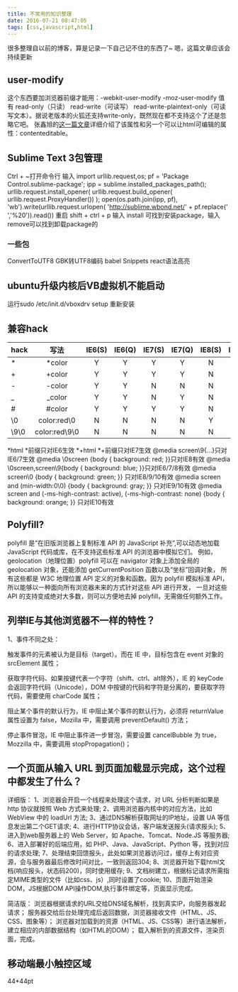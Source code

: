 ```yaml
---
title: 不常用的知识整理
date: 2016-07-21 08:47:05
tags: [css,javascript,html]
---
```

很多整理自以前的博客，算是记录一下自己记不住的东西了~
嗯，这篇文章应该会持续更新
## user-modify
这个东西要加浏览器前缀才能用：-webkit-user-modify -moz-user-modify
值有  read-only（只读） read-write（可读写） read-write-plaintext-only（可读写文本）。据说老版本的火狐还支持write-only，既然现在都不支持这个了还是忽略它吧。
张鑫旭的[这一篇文章](http://www.zhangxinxu.com/wordpress/2016/01/contenteditable-plaintext-only/)详细介绍了该属性和另一个可以让html可编辑的属性：contenteditable。
<!--more-->
## Sublime Text 3包管理
Ctrl + ~打开命令行 输入
import urllib.request,os; pf = 'Package Control.sublime-package'; ipp = sublime.installed_packages_path(); urllib.request.install_opener( urllib.request.build_opener( urllib.request.ProxyHandler()) ); open(os.path.join(ipp, pf), 'wb').write(urllib.request.urlopen( 'http://sublime.wbond.net/' + pf.replace(' ','%20')).read())
重启
shift + ctrl + p 输入 install 可找到安装package，输入remove可以找到卸载package的

### 一些包
ConvertToUTF8 GBK转UTF8编码
babel Snippets react语法高亮

## ubuntu升级内核后VB虚拟机不能启动 
运行sudo /etc/init.d/vboxdrv setup 重新安装

## 兼容hack


| hack      |	写法	  | IE6(S) |IE6(Q) |IE7(S) |IE7(Q)| IE8(S) |IE8(Q) |IE9(S) |IE9(Q) |IE10(S)|IE10(Q)|
| ----------|:-----------:|:------:|:-----:|:-----:|:----:|:------:|:-----:|:-----:|:-----:|:-----:| -----:|
| *         |	*color	  |   Y    |   Y   |   Y   |  Y   |   N    |   Y   |   N   |   Y   |   N   |   Y   |
| +         |	+color	  |   Y    |   Y   |   Y   |  Y   |   N    |   Y   |   N   |   Y   |   N   |   Y   |
| -         |	-color	  |   Y    |   Y   |   N   |  N   |   N    |   N   |   N   |   N   |   N   |   N   |
| _         |	_color	  |   Y    |   Y   |   N   |  Y   |   N    |   Y   |   N   |   Y   |   N   |   N   |
| #         |	#color	  |   Y    |   Y   |   Y   |  Y   |   N    |   Y   |   N   |   Y   |   N   |   Y   |
|\0	        |color:red\0  |	  N    |   N   |   N   |  N   |   Y    |   N   |   Y   |   N   |   Y   |   N   |
|\9\0       |color:red\9\0|	  N    |   N   |   N   |  N   |   N    |   N   |   Y   |   N   |   Y   |   N   |
*html *前缀只对IE6生效
*+html *+前缀只对IE7生效
@media screen\9{...}只对IE6/7生效
@media \0screen {body { background: red; }}只对IE8有效
@media \0screen\,screen\9{body { background: blue; }}只对IE6/7/8有效
@media screen\0 {body { background: green; }} 只对IE8/9/10有效
@media screen and (min-width:0\0) {body { background: gray; }} 只对IE9/10有效
@media screen and (-ms-high-contrast: active), (-ms-high-contrast: none) {body { background: orange; }} 只对IE10有效

## Polyfill?

polyfill 是“在旧版浏览器上复制标准 API 的 JavaScript 补充”,可以动态地加载 JavaScript 代码或库，在不支持这些标准 API 的浏览器中模拟它们。
例如，geolocation（地理位置）polyfill 可以在 navigator 对象上添加全局的 geolocation 对象，还能添加 getCurrentPosition 函数以及“坐标”回调对象，
所有这些都是 W3C 地理位置 API 定义的对象和函数。因为 polyfill 模拟标准 API，所以能够以一种面向所有浏览器未来的方式针对这些 API 进行开发，
一旦对这些 API 的支持变成绝对大多数，则可以方便地去掉 polyfill，无需做任何额外工作。

## 列举IE与其他浏览器不一样的特性？
1、事件不同之处：

触发事件的元素被认为是目标（target）。而在 IE 中，目标包含在 event 对象的 srcElement 属性；

获取字符代码、如果按键代表一个字符（shift、ctrl、alt除外），IE 的 keyCode 会返回字符代码（Unicode），DOM 中按键的代码和字符是分离的，要获取字符代码，需要使用 charCode 属性；

阻止某个事件的默认行为，IE 中阻止某个事件的默认行为，必须将 returnValue 属性设置为 false，Mozilla 中，需要调用 preventDefault() 方法；

停止事件冒泡，IE 中阻止事件进一步冒泡，需要设置 cancelBubble 为 true，Mozzilla 中，需要调用 stopPropagation()；

## 一个页面从输入 URL 到页面加载显示完成，这个过程中都发生了什么？
  详细版：
    1、浏览器会开启一个线程来处理这个请求，对 URL 分析判断如果是 http 协议就按照 Web 方式来处理;
    2、调用浏览器内核中的对应方法，比如 WebView 中的 loadUrl 方法;
    3、通过DNS解析获取网址的IP地址，设置 UA 等信息发出第二个GET请求;
    4、进行HTTP协议会话，客户端发送报头(请求报头);
    5、进入到web服务器上的 Web Server，如 Apache、Tomcat、Node.JS 等服务器;
    6、进入部署好的后端应用，如 PHP、Java、JavaScript、Python 等，找到对应的请求处理;
    7、处理结束回馈报头，此处如果浏览器访问过，缓存上有对应资源，会与服务器最后修改时间对比，一致则返回304;
    8、浏览器开始下载html文档(响应报头，状态码200)，同时使用缓存;
    9、文档树建立，根据标记请求所需指定MIME类型的文件（比如css、js）,同时设置了cookie;
    10、页面开始渲染DOM，JS根据DOM API操作DOM,执行事件绑定等，页面显示完成。

  简洁版：
    浏览器根据请求的URL交给DNS域名解析，找到真实IP，向服务器发起请求；
    服务器交给后台处理完成后返回数据，浏览器接收文件（HTML、JS、CSS、图象等）；
    浏览器对加载到的资源（HTML、JS、CSS等）进行语法解析，建立相应的内部数据结构（如HTML的DOM）；
    载入解析到的资源文件，渲染页面，完成。
## 移动端最小触控区域
44*44pt